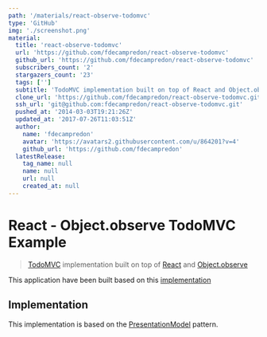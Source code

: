 ```yaml
---
path: '/materials/react-observe-todomvc'
type: 'GitHub'
img: './screenshot.png'
material:
  title: 'react-observe-todomvc'
  url: 'https://github.com/fdecampredon/react-observe-todomvc'
  github_url: 'https://github.com/fdecampredon/react-observe-todomvc'
  subscribers_count: '2'
  stargazers_count: '23'
  tags: ['']
  subtitle: 'TodoMVC implementation built on top of React and Object.observe'
  clone_url: 'https://github.com/fdecampredon/react-observe-todomvc.git'
  ssh_url: 'git@github.com:fdecampredon/react-observe-todomvc.git'
  pushed_at: '2014-03-03T19:21:26Z'
  updated_at: '2017-07-26T11:03:51Z'
  author:
    name: 'fdecampredon'
    avatar: 'https://avatars2.githubusercontent.com/u/864201?v=4'
    github_url: 'https://github.com/fdecampredon'
  latestRelease:
    tag_name: null
    name: null
    url: null
    created_at: null
---
```

# React - Object.observe TodoMVC Example

> [TodoMVC](http://todomvc.com/) implementation built on top of [React](http://facebook.github.io/react/) and [Object.observe](http://wiki.ecmascript.org/doku.php?id=harmony:observe)


This application have been built based on this [implementation](https://github.com/tastejs/todomvc/tree/gh-pages/labs/architecture-examples/react)


## Implementation

This implementation is based on the [PresentationModel](http://martinfowler.com/eaaDev/PresentationModel.html) pattern.

